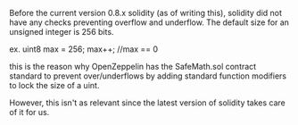 Before the current version 0.8.x solidity (as of writing this), solidity did not have any checks preventing overflow and underflow. The default size for an unsigned integer is 256 bits. 

ex. 
uint8 max = 256;
max++; 
//max == 0

this is the reason why OpenZeppelin has the SafeMath.sol contract standard to prevent over/underflows by adding standard function modifiers to lock the size of a uint. 

However, this isn't as relevant since the latest version of solidity takes care of it for us. 


